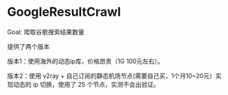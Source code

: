 # GoogleResultCrawl

Goal: 爬取谷歌搜索结果数量



提供了两个版本

版本1：使用海外的动态ip库，价格昂贵（1G 100元左右）。

版本2：使用 v2ray + 自己订阅的静态机场节点(需要自己买，1个月10~20元）实现动态的 ip 切换，使用了 25 个节点，实测不会出验证。

